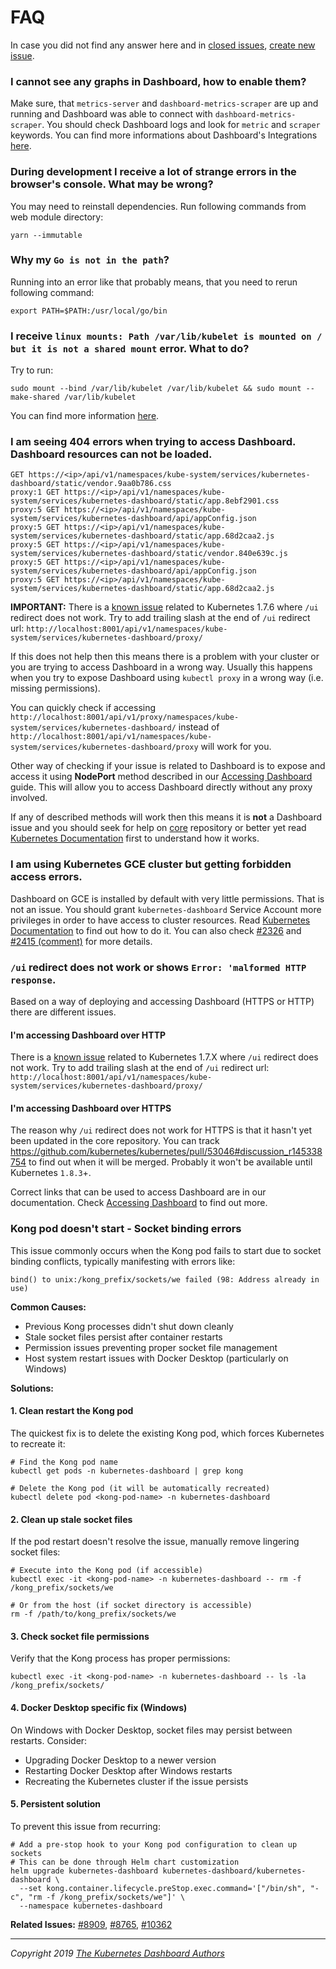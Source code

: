 # FAQ

In case you did not find any answer here and in [closed issues](https://github.com/kubernetes/dashboard/issues?q=is%3Aissue+is%3Aclosed), [create new issue](https://github.com/kubernetes/dashboard/issues/new/choose).

### I cannot see any graphs in Dashboard, how to enable them?

Make sure, that `metrics-server` and `dashboard-metrics-scraper` are up and running and Dashboard was able to connect with `dashboard-metrics-scraper`. You should check Dashboard logs and look for `metric` and `scraper` keywords. You can find more informations about Dashboard's Integrations [here](../user/integrations.md).

### During development I receive a lot of strange errors in the browser's console. What may be wrong?

You may need to reinstall dependencies. Run following commands from web module directory:

```shell
yarn --immutable
```

### Why my `Go is not in the path`?

Running into an error like that probably means, that you need to rerun following command:

```shell
export PATH=$PATH:/usr/local/go/bin
```

### I receive `linux mounts: Path /var/lib/kubelet is mounted on / but it is not a shared mount` error. What to do?

Try to run:

```shell
sudo mount --bind /var/lib/kubelet /var/lib/kubelet && sudo mount --make-shared /var/lib/kubelet
```

You can find more information [here](https://github.com/kubernetes/kubernetes/issues/4869#issuecomment-193640483).

### I am seeing 404 errors when trying to access Dashboard. Dashboard resources can not be loaded.

```
GET https://<ip>/api/v1/namespaces/kube-system/services/kubernetes-dashboard/static/vendor.9aa0b786.css
proxy:1 GET https://<ip>/api/v1/namespaces/kube-system/services/kubernetes-dashboard/static/app.8ebf2901.css
proxy:5 GET https://<ip>/api/v1/namespaces/kube-system/services/kubernetes-dashboard/api/appConfig.json
proxy:5 GET https://<ip>/api/v1/namespaces/kube-system/services/kubernetes-dashboard/static/app.68d2caa2.js
proxy:5 GET https://<ip>/api/v1/namespaces/kube-system/services/kubernetes-dashboard/static/vendor.840e639c.js
proxy:5 GET https://<ip>/api/v1/namespaces/kube-system/services/kubernetes-dashboard/api/appConfig.json
proxy:5 GET https://<ip>/api/v1/namespaces/kube-system/services/kubernetes-dashboard/static/app.68d2caa2.js
```

**IMPORTANT:** There is a [known issue](https://github.com/kubernetes/kubernetes/issues/52729) related to Kubernetes 1.7.6 where `/ui` redirect does not work. Try to add trailing slash at the end of `/ui` redirect url: `http://localhost:8001/api/v1/namespaces/kube-system/services/kubernetes-dashboard/proxy/`

If this does not help then this means there is a problem with your cluster or you are trying to access Dashboard in a wrong way. Usually this happens when you try to expose Dashboard using `kubectl proxy` in a wrong way (i.e. missing permissions).

You can quickly check if accessing `http://localhost:8001/api/v1/proxy/namespaces/kube-system/services/kubernetes-dashboard/` instead of `http://localhost:8001/api/v1/namespaces/kube-system/services/kubernetes-dashboard/proxy` will work for you.

Other way of checking if your issue is related to Dashboard is to expose and access it using **NodePort** method described in our [Accessing Dashboard](../user/accessing-dashboard/README.md) guide. This will allow you to access Dashboard directly without any proxy involved.

If any of described methods will work then this means it is **not** a Dashboard issue and you should seek for help on [core](https://github.com/kubernetes/kubernetes) repository or better yet read [Kubernetes Documentation](https://kubernetes.io/docs/tasks/) first to understand how it works.

### I am using Kubernetes GCE cluster but getting forbidden access errors.

Dashboard on GCE is installed by default with very little permissions. That is not an issue. You should grant `kubernetes-dashboard` Service Account more privileges in order to have access to cluster resources. Read [Kubernetes Documentation](https://kubernetes.io/docs/tasks/) to find out how to do it. You can also check [#2326](https://github.com/kubernetes/dashboard/issues/2326) and [#2415 (comment)](https://github.com/kubernetes/dashboard/issues/2415#issuecomment-348370032) for more details.

### `/ui` redirect does not work or shows `Error: 'malformed HTTP response`.

Based on a way of deploying and accessing Dashboard (HTTPS or HTTP) there are different issues.

#### I'm accessing Dashboard over HTTP

There is a [known issue](https://github.com/kubernetes/kubernetes/issues/52729) related to Kubernetes 1.7.X where `/ui` redirect does not work. Try to add trailing slash at the end of `/ui` redirect url: `http://localhost:8001/api/v1/namespaces/kube-system/services/kubernetes-dashboard/proxy/`

#### I'm accessing Dashboard over HTTPS

The reason why `/ui` redirect does not work for HTTPS is that it hasn't yet been updated in the core repository. You can track https://github.com/kubernetes/kubernetes/pull/53046#discussion_r145338754 to find out when it will be merged. Probably it won't be available until Kubernetes `1.8.3`+.

Correct links that can be used to access Dashboard are in our documentation. Check [Accessing Dashboard](../user/accessing-dashboard/README.md) to find out more.

### Kong pod doesn't start - Socket binding errors

This issue commonly occurs when the Kong pod fails to start due to socket binding conflicts, typically manifesting with errors like:

```
bind() to unix:/kong_prefix/sockets/we failed (98: Address already in use)
```

**Common Causes:**
- Previous Kong processes didn't shut down cleanly
- Stale socket files persist after container restarts
- Permission issues preventing proper socket file management
- Host system restart issues with Docker Desktop (particularly on Windows)

**Solutions:**

#### 1. Clean restart the Kong pod
The quickest fix is to delete the existing Kong pod, which forces Kubernetes to recreate it:

```shell
# Find the Kong pod name
kubectl get pods -n kubernetes-dashboard | grep kong

# Delete the Kong pod (it will be automatically recreated)
kubectl delete pod <kong-pod-name> -n kubernetes-dashboard
```

#### 2. Clean up stale socket files
If the pod restart doesn't resolve the issue, manually remove lingering socket files:

```shell
# Execute into the Kong pod (if accessible)
kubectl exec -it <kong-pod-name> -n kubernetes-dashboard -- rm -f /kong_prefix/sockets/we

# Or from the host (if socket directory is accessible)
rm -f /path/to/kong_prefix/sockets/we
```

#### 3. Check socket file permissions
Verify that the Kong process has proper permissions:

```shell
kubectl exec -it <kong-pod-name> -n kubernetes-dashboard -- ls -la /kong_prefix/sockets/
```

#### 4. Docker Desktop specific fix (Windows)
On Windows with Docker Desktop, socket files may persist between restarts. Consider:

- Upgrading Docker Desktop to a newer version
- Restarting Docker Desktop after Windows restarts
- Recreating the Kubernetes cluster if the issue persists

#### 5. Persistent solution
To prevent this issue from recurring:

```shell
# Add a pre-stop hook to your Kong pod configuration to clean up sockets
# This can be done through Helm chart customization
helm upgrade kubernetes-dashboard kubernetes-dashboard/kubernetes-dashboard \
  --set kong.container.lifecycle.preStop.exec.command='["/bin/sh", "-c", "rm -f /kong_prefix/sockets/we"]' \
  --namespace kubernetes-dashboard
```

**Related Issues:** [#8909](https://github.com/kubernetes/dashboard/issues/8909), [#8765](https://github.com/kubernetes/dashboard/issues/8765), [#10362](https://github.com/kubernetes/dashboard/issues/10362)

---

_Copyright 2019 [The Kubernetes Dashboard Authors](https://github.com/kubernetes/dashboard/graphs/contributors)_
